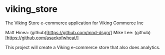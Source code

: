 viking_store
============

The Viking Store e-commerce application for Viking Commerce Inc

Matt Hinea: (github)[https://github.com/mnd-dsgn/]
Mike Lee: (github)[https://github.com/asackofwheat/]

This project will create a Viking e-commerce store that also does analytics.
